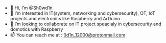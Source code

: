 - 👋 Hi, I’m @Sh0wd1n
- 👀 I’m interested in IT(system, networking and cybersecurity), OT, IoT projects and electronics like Raspberry and ArDuino
- 💞️ I’m looking to collaborate on IT project speacialy in cybersecurity and domotics with Raspberry 
- 📫 You can reach me at : 0d1n_12000@protonmail.com

<!---
Sh0wd1n/Sh0wd1n is a ✨ special ✨ repository because its `README.md` (this file) appears on your GitHub profile.
You can click the Preview link to take a look at your changes.
--->
